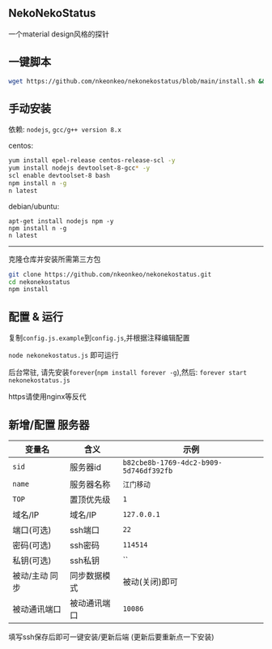 ## NekoNekoStatus

一个material design风格的探针

## 一键脚本

```bash
wget https://github.com/nkeonkeo/nekonekostatus/blob/main/install.sh && bash install.sh
```

## 手动安装

依赖: `nodejs`, `gcc/g++ version 8.x `

centos: 

```bash
yum install epel-release centos-release-scl -y
yum install nodejs devtoolset-8-gcc* -y
scl enable devtoolset-8 bash
npm install n -g
n latest
```

debian/ubuntu:

```
apt-get install nodejs npm -y
npm install n -g
n latest
```

---

克隆仓库并安装所需第三方包

```bash
git clone https://github.com/nkeonkeo/nekonekostatus.git
cd nekonekostatus
npm install
```

## 配置 & 运行

复制`config.js.example`到`config.js`,并根据注释编辑配置

`node nekonekostatus.js` 即可运行

后台常驻, 请先安装`forever`(`npm install forever -g`),然后: `forever start nekonekostatus.js`

https请使用nginx等反代

## 新增/配置 服务器

|变量名|含义|示例|
|-|-|-|
|`sid`|服务器id|`b82cbe8b-1769-4dc2-b909-5d746df392fb`|
|`name`|服务器名称|`江门移动`|
|`TOP`|置顶优先级|`1`|
|域名/IP|域名/IP|`127.0.0.1`|
|端口(可选)|ssh端口|`22`|
|密码(可选)|ssh密码|`114514`|
|私钥(可选)|ssh私钥|``|
|被动/主动 同步|同步数据模式|被动(关闭)即可|
|被动通讯端口|被动通讯端口|`10086`|

填写ssh保存后即可一键安装/更新后端 (更新后要重新点一下安装)
